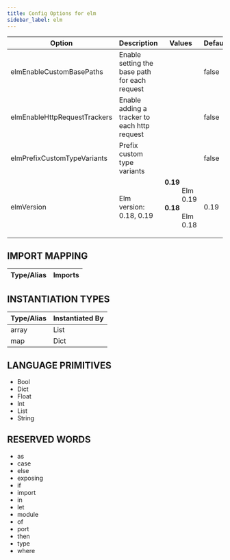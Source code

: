```yaml
---
title: Config Options for elm
sidebar_label: elm
---
```


| Option | Description | Values | Default |
| ------ | ----------- | ------ | ------- |
|elmEnableCustomBasePaths|Enable setting the base path for each request| |false|
|elmEnableHttpRequestTrackers|Enable adding a tracker to each http request| |false|
|elmPrefixCustomTypeVariants|Prefix custom type variants| |false|
|elmVersion|Elm version: 0.18, 0.19|<dl><dt>**0.19**</dt><dd>Elm 0.19</dd><dt>**0.18**</dt><dd>Elm 0.18</dd><dl>|0.19|

## IMPORT MAPPING

| Type/Alias | Imports |
| ---------- | ------- |


## INSTANTIATION TYPES

| Type/Alias | Instantiated By |
| ---------- | --------------- |
|array|List|
|map|Dict|


## LANGUAGE PRIMITIVES

<ul data-columns="2" style="list-style-type: disc;-webkit-columns:2;-moz-columns:2;columns:2;-moz-column-fill:auto;column-fill:auto"><li>Bool</li>
<li>Dict</li>
<li>Float</li>
<li>Int</li>
<li>List</li>
<li>String</li>
</ul>

## RESERVED WORDS

<ul data-columns="2" style="list-style-type: disc;-webkit-columns:2;-moz-columns:2;columns:2;-moz-column-fill:auto;column-fill:auto"><li>as</li>
<li>case</li>
<li>else</li>
<li>exposing</li>
<li>if</li>
<li>import</li>
<li>in</li>
<li>let</li>
<li>module</li>
<li>of</li>
<li>port</li>
<li>then</li>
<li>type</li>
<li>where</li>
</ul>
